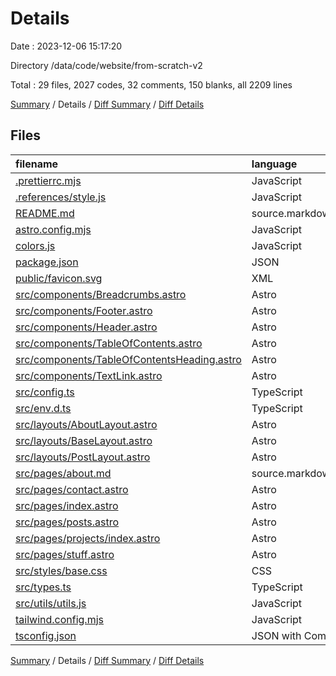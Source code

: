 # Details

Date : 2023-12-06 15:17:20

Directory /data/code/website/from-scratch-v2

Total : 29 files,  2027 codes, 32 comments, 150 blanks, all 2209 lines

[Summary](results.md) / Details / [Diff Summary](diff.md) / [Diff Details](diff-details.md)

## Files
| filename | language | code | comment | blank | total |
| :--- | :--- | ---: | ---: | ---: | ---: |
| [.prettierrc.mjs](/.prettierrc.mjs) | JavaScript | 14 | 2 | 3 | 19 |
| [.references/style.js](/.references/style.js) | JavaScript | 1,027 | 0 | 1 | 1,028 |
| [README.md](/README.md) | source.markdown.math | 33 | 0 | 15 | 48 |
| [astro.config.mjs](/astro.config.mjs) | JavaScript | 5 | 1 | 2 | 8 |
| [colors.js](/colors.js) | JavaScript | 160 | 0 | 1 | 161 |
| [package.json](/package.json) | JSON | 27 | 0 | 1 | 28 |
| [public/favicon.svg](/public/favicon.svg) | XML | 9 | 0 | 1 | 10 |
| [src/components/Breadcrumbs.astro](/src/components/Breadcrumbs.astro) | Astro | 0 | 0 | 1 | 1 |
| [src/components/Footer.astro](/src/components/Footer.astro) | Astro | 26 | 0 | 6 | 32 |
| [src/components/Header.astro](/src/components/Header.astro) | Astro | 107 | 0 | 19 | 126 |
| [src/components/TableOfContents.astro](/src/components/TableOfContents.astro) | Astro | 20 | 0 | 4 | 24 |
| [src/components/TableOfContentsHeading.astro](/src/components/TableOfContentsHeading.astro) | Astro | 45 | 0 | 9 | 54 |
| [src/components/TextLink.astro](/src/components/TextLink.astro) | Astro | 31 | 0 | 7 | 38 |
| [src/config.ts](/src/config.ts) | TypeScript | 57 | 0 | 4 | 61 |
| [src/env.d.ts](/src/env.d.ts) | TypeScript | 0 | 2 | 1 | 3 |
| [src/layouts/AboutLayout.astro](/src/layouts/AboutLayout.astro) | Astro | 31 | 0 | 3 | 34 |
| [src/layouts/BaseLayout.astro](/src/layouts/BaseLayout.astro) | Astro | 41 | 5 | 6 | 52 |
| [src/layouts/PostLayout.astro](/src/layouts/PostLayout.astro) | Astro | 31 | 0 | 3 | 34 |
| [src/pages/about.md](/src/pages/about.md) | source.markdown.math | 34 | 0 | 17 | 51 |
| [src/pages/contact.astro](/src/pages/contact.astro) | Astro | 6 | 0 | 2 | 8 |
| [src/pages/index.astro](/src/pages/index.astro) | Astro | 34 | 0 | 4 | 38 |
| [src/pages/posts.astro](/src/pages/posts.astro) | Astro | 6 | 0 | 2 | 8 |
| [src/pages/projects/index.astro](/src/pages/projects/index.astro) | Astro | 6 | 0 | 2 | 8 |
| [src/pages/stuff.astro](/src/pages/stuff.astro) | Astro | 6 | 0 | 2 | 8 |
| [src/styles/base.css](/src/styles/base.css) | CSS | 130 | 11 | 26 | 167 |
| [src/types.ts](/src/types.ts) | TypeScript | 22 | 0 | 5 | 27 |
| [src/utils/utils.js](/src/utils/utils.js) | JavaScript | 14 | 1 | 1 | 16 |
| [tailwind.config.mjs](/tailwind.config.mjs) | JavaScript | 99 | 1 | 2 | 102 |
| [tsconfig.json](/tsconfig.json) | JSON with Comments | 6 | 9 | 0 | 15 |

[Summary](results.md) / Details / [Diff Summary](diff.md) / [Diff Details](diff-details.md)